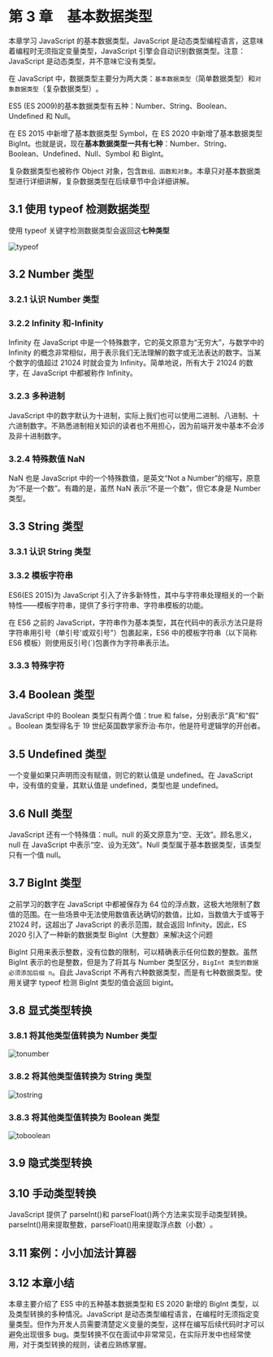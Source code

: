 # 第 3 章　基本数据类型

本章学习 JavaScript 的基本数据类型。JavaScript 是动态类型编程语言，这意味着编程时无须指定变量类型，JavaScript 引擎会自动识别数据类型。注意：JavaScript 是动态类型，并不意味它没有类型。

在 JavaScript 中，数据类型主要分为两大类：`基本数据类型`（简单数据类型）和`对象数据类型`（复杂数据类型）​。

ES5 (ES 2009)的基本数据类型有五种：Number、String、Boolean、Undefined 和 Null。

在 ES 2015 中新增了基本数据类型 Symbol，在 ES 2020 中新增了基本数据类型 BigInt。也就是说，现在**基本数据类型一共有七种**：Number、String、Boolean、Undefined、Null、Symbol 和 BigInt。

复杂数据类型也被称作 Object 对象，包含`数组、函数和对象`。本章只对基本数据类型进行详细讲解，复杂数据类型在后续章节中会详细讲解。

## 3.1 使用 typeof 检测数据类型

使用 typeof 关键字检测数据类型会返回这**七种类型**

![typeof](https://read-1305214533.cos.ap-guangzhou.myqcloud.com/45235_41_1.jpg)

## 3.2 Number 类型

### 3.2.1 认识 Number 类型

### 3.2.2 Infinity 和-Infinity

Infinity 在 JavaScript 中是一个特殊数字，它的英文原意为“无穷大”​，与数学中的 Infinity 的概念非常相似，用于表示我们无法理解的数字或无法表达的数字。当某个数字的值超过 21024 时就会变为 Infinity。简单地说，所有大于 21024 的数字，在 JavaScript 中都被称作 Infinity。

### 3.2.3 多种进制

JavaScript 中的数字默认为十进制，实际上我们也可以使用二进制、八进制、十六进制数字。不熟悉进制相关知识的读者也不用担心，因为前端开发中基本不会涉及非十进制数字。

### 3.2.4 特殊数值 NaN

NaN 也是 JavaScript 中的一个特殊数值，是英文“Not a Number”的缩写，原意为“不是一个数”​。有趣的是，虽然 NaN 表示“不是一个数”​，但它本身是 Number 类型。

## 3.3 String 类型

### 3.3.1 认识 String 类型

### 3.3.2 模板字符串

ES6(ES 2015)为 JavaScript 引入了许多新特性，其中与字符串处理相关的一个新特性——模板字符串，提供了多行字符串、字符串模板的功能。

在 ES6 之前的 JavaScript，字符串作为基本类型，其在代码中的表示方法只是将字符串用引号（单引号'或双引号"）包裹起来，ES6 中的模板字符串（以下简称 ES6 模板）则使用反引号(`)包裹作为字符串表示法。

### 3.3.3 特殊字符

## 3.4 Boolean 类型

JavaScript 中的 Boolean 类型只有两个值：true 和 false，分别表示“真”和“假”​。Boolean 类型得名于 19 世纪英国数学家乔治·布尔，他是符号逻辑学的开创者。

## 3.5 Undefined 类型

一个变量如果只声明而没有赋值，则它的默认值是 undefined。在 JavaScript 中，没有值的变量，其默认值是 undefined，类型也是 undefined。

## 3.6 Null 类型

JavaScript 还有一个特殊值：null。null 的英文原意为“空、无效”​。顾名思义，null 在 JavaScript 中表示“空、设为无效”​。Null 类型属于基本数据类型，该类型只有一个值 null。

## 3.7 BigInt 类型

之前学习的数字在 JavaScript 中都被保存为 64 位的浮点数，这极大地限制了数值的范围。在一些场景中无法使用数值表达确切的数值，比如，当数值大于或等于 21024 时，这超出了 JavaScript 的表示范围，就会返回 Infinity。因此，ES 2020 引入了一种新的数据类型 BigInt（大整数）来解决这个问题

BigInt 只用来表示整数，没有位数的限制，可以精确表示任何位数的整数。虽然 BigInt 表示的也是整数，但是为了将其与 Number 类型区分，`BigInt 类型的数据必须添加后缀 n`。自此 JavaScript 不再有六种数据类型，而是有七种数据类型。使用关键字 typeof 检测 BigInt 类型的值会返回 bigint。

## 3.8 显式类型转换

### 3.8.1 将其他类型值转换为 Number 类型

![tonumber](https://read-1305214533.cos.ap-guangzhou.myqcloud.com/45235_49_2.jpg)

### 3.8.2 将其他类型值转换为 String 类型

![tostring](https://read-1305214533.cos.ap-guangzhou.myqcloud.com/45235_50_1.jpg)

### 3.8.3 将其他类型值转换为 Boolean 类型

![toboolean](https://read-1305214533.cos.ap-guangzhou.myqcloud.com/45235_50_2.jpg)

## 3.9 隐式类型转换

## 3.10 手动类型转换

JavaScript 提供了 parseInt()和 parseFloat()两个方法来实现手动类型转换。parseInt()用来提取整数，parseFloat()用来提取浮点数（小数）​。

## 3.11 案例：小小加法计算器

## 3.12 本章小结

本章主要介绍了 ES5 中的五种基本数据类型和 ES 2020 新增的 BigInt 类型，以及类型转换的多种情况。JavaScript 是动态类型编程语言，在编程时无须指定变量类型。但作为开发人员需要清楚定义变量的类型，这样在编写后续代码时才可以避免出现很多 bug。类型转换不仅在面试中非常常见，在实际开发中也经常使用，对于类型转换的规则，读者应熟练掌握。

